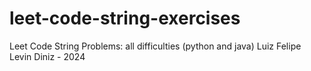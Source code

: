 # leet-code-string-exercises

Leet Code String Problems: all difficulties (python and java)
Luiz Felipe Levin Diniz - 2024
